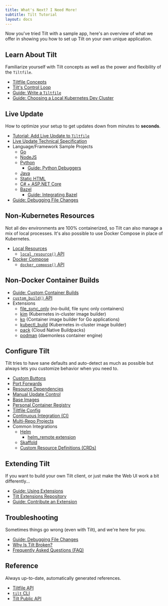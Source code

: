 ```yaml
---
title: What's Next? I Need More!
subtitle: Tilt Tutorial
layout: docs
---
```

Now you've tried Tilt with a sample app, here's an overview of what we offer in showing you how to set up Tilt on your own unique application.

## Learn About Tilt
Familiarize yourself with Tilt concepts as well as the power and flexibility of the `Tiltfile`. 

* [Tiltfile Concepts](/tiltfile_concepts.html)
* [Tilt's Control Loop](/controlloop.html)
* [Guide: Write a `Tiltfile`](/tiltfile_authoring.html)
* [Guide: Choosing a Local Kubernetes Dev Cluster](/choosing_clusters.html)

## Live Update
How to optimize your setup to get updates down from minutes to **seconds**.

* [Tutorial: Add Live Update to `Tiltfile`](/live_update_tutorial.html)
* [Live Update Technical Specification](/live_update_reference.html)
* Language/Framework Sample Projects
  * [Go](/example_go.html)
  * [NodeJS](/example_nodejs.html)
  * [Python](/example_python.html)
    * [Guide: Python Debuggers](/debuggers_python.html)
  * [Java](/example_java.html)
  * [Static HTML](/example_static_html.html)
  * [C# + ASP.NET Core](/example_csharp.html)
  * [Bazel](/example_bazel.html)
    * [Guide: Integrating Bazel](/integrating_bazel_with_tilt.html)
* [Guide: Debugging File Changes](/file_changes.html)

## Non-Kubernetes Resources
Not all dev environments are 100% containerized, so Tilt can also manage a mix of local processes.
It's also possible to use Docker Compose in place of Kubernetes.

* [Local Resources](/local_resource.html)
  * [`local_resource()` API](/api.html#api.local_resource)
* [Docker Compose](/docker_compose.html)
  * [`docker_compose()` API](/api.html#api.docker_compose)

## Non-Docker Container Builds
* [Guide: Custom Container Builds](/custom_build.html)
* [`custom_build()` API](/api.html#api.custom_build)
* Extensions
  * [file_sync_only](https://github.com/tilt-dev/tilt-extensions/tree/master/file_sync_only) (no-build, file sync only containers)
  * [kim](https://github.com/tilt-dev/tilt-extensions/tree/master/kim) (Kubernetes in-cluster image builder)
  * [ko](https://github.com/tilt-dev/tilt-extensions/tree/master/ko) (Container image builder for Go applications)
  * [kubectl_build](https://github.com/tilt-dev/tilt-extensions/tree/master/kubectl_build) (Kubernetes in-cluster image builder)
  * [pack](https://github.com/tilt-dev/tilt-extensions/tree/master/pack) (Cloud Native Buildpacks) 
  * [podman](https://github.com/tilt-dev/tilt-extensions/tree/master/podman) (daemonless container engine)

## Configure Tilt
Tilt tries to have sane defaults and auto-detect as much as possible but always lets you customize behavior when you need to.

* [Custom Buttons](/buttons.html)
* [Port Forwards](/accessing_resource_endpoints.html)
* [Resource Dependencies](/resource_dependencies.html)
* [Manual Update Control](/manual_update_control.html)
* [Base Images](/dependent_images.html)
* [Personal Container Registry](/personal_registry.html)
* [Tiltfile Config](/tiltfile_config.html)
* [Continuous Integration (CI)](/ci.html)
* [Multi-Repo Projects](/multiple_repos.html)
* Common Integrations
  * [Helm](/helm.html)
    * [helm_remote extension](https://github.com/tilt-dev/tilt-extensions/tree/master/helm_remote)
  * [Skaffold](/skaffold.html)
  * [Custom Resource Definitions (CRDs)](/custom_resource.html)
  
## Extending Tilt
If you want to build your own Tilt client, or just make the Web UI work a bit differently...

* [Guide: Using Extensions](/extensions.html)
* [Tilt Extensions Repository](https://github.com/tilt-dev/tilt-extensions)
* [Guide: Contribute an Extension](/contribute_extension.html)

## Troubleshooting
Sometimes things go wrong (even with Tilt), and we're here for you.

* [Guide: Debugging File Changes](/file_changes.html)
* [Why Is Tilt Broken?](/debug_faq.html)
* [Frequently Asked Questions (FAQ)](/faq.html)

## Reference
Always up-to-date, automatically generated references.

* [Tiltfile API](/api.html)
* [`tilt` CLI](/cli/tilt.html)
* [Tilt Public API](https://api.tilt.dev)
